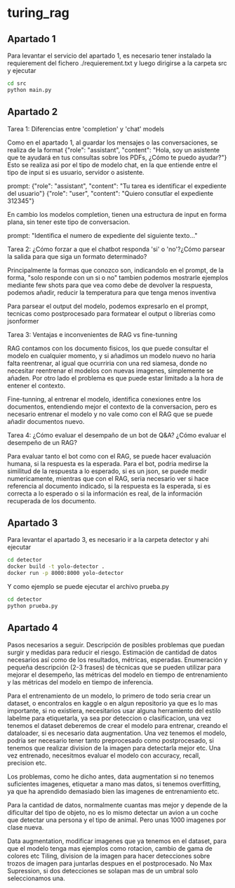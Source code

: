 # turing_rag

## Apartado 1

Para levantar el servicio del apartado 1, es necesario tener instalado la requierement del fichero ./requierement.txt y luego dirigirse a la carpeta src y ejecutar

```bash
cd src
python main.py
```
## Apartado 2

Tarea 1: Diferencias entre 'completion' y 'chat' models

Como en el apartado 1, al guardar los mensajes o las conversaciones, se realiza de la format
{"role": "assistant", "content": "Hola, soy un asistente que te ayudará en tus consultas sobre los PDFs, ¿Cómo te puedo ayudar?"}
Esto se realiza asi por el tipo de modelo chat, en la que entiende entre el tipo de input si es usuario, servidor o asistente. 

prompt: {"role": "assistant", "content": "Tu tarea es identificar el expediente del usuario"}
        {"role": "user", "content": "Quiero consutlar el expediente 312345"}


En cambio los modelos completion, tienen una estructura de input en forma plana, sin tener este tipo de conversacion.

prompt: "Identifica el numero de expediente del siguiente texto..."

Tarea 2: ¿Cómo forzar a que el chatbot responda 'si' o 'no'?¿Cómo parsear la salida para que siga un formato determinado?

Principalmente la formas que conozco son, indicandolo en el prompt, de la forma, "solo responde con un si o no" tambien podemos mostrarle ejemplos
mediante few shots para que vea como debe de devolver la respuesta, podemos añadir, reducir la temperatura para que tenga menos inventiva

Para parsear el output del modelo, podemos expresarlo en el prompt, tecnicas como postprocesado para formatear el output o librerias como jsonformer

Tarea 3: Ventajas e inconvenientes de RAG vs fine-tunning

RAG contamos con los documento fisicos, los que puede consultar el modelo en cualquier momento, y si añadimos un modelo nuevo no haria falta reentrenar, 
al igual que ocurriria con una red siamesa, donde no necesitar reentrenar el modelos con nuevas imagenes, simplemente se añaden. Por otro lado el problema
es que puede estar limitado a la hora de entener el contexto. 

Fine-tunning, al entrenar el modelo, identifica conexiones entre los documentos, entendiendo mejor el contexto de la conversacion, pero es necesario 
entrenar el modelo y no vale como con el RAG que se puede añadir documentos nuevo.

Tarea 4: ¿Cómo evaluar el desempaño de un bot de Q&A? ¿Cómo evaluar el desempeño de un RAG?

Para evaluar tanto el bot como con el RAG, se puede hacer evaluación humana, si la respuesta es la esperada. Para el bot, podria medirse la similitud de la 
respuesta a lo esperado, si es un json, se puede medir numericamente, mientras que con el RAG, seria necesario ver si hace referencia al documento indicado,
si la respuesta es la esperada, si es correcta a lo esperado o si la información es real, de la información recuperada de los documento.

## Apartado 3

Para levantar el apartado 3, es necesario ir a la carpeta detector y ahi ejecutar

```bash
cd detector
docker build -t yolo-detector .
docker run -p 8000:8000 yolo-detector
```

Y como ejemplo se puede ejecutar el archivo prueba.py

```bash
cd detector
python prueba.py
```

## Apartado 4

Pasos necesarios a seguir.
Descripción de posibles problemas que puedan surgir y medidas para reducir el riesgo.
Estimación de cantidad de datos necesarios así como de los resultados, métricas, esperadas.
Enumeración y pequeña descripción (2-3 frases) de técnicas que se pueden utilizar para mejorar el desempeño, las métricas del modelo en tiempo de entrenamiento y las métricas del modelo en tiempo de inferencia.


Para el entrenamiento de un modelo, lo primero de todo seria crear un dataset, o encontralos en kaggle o en algun repositorio ya que es lo mas importante,
si no existiera, necesitarios usar alguna herramiento del estilo labelme para etiquetarla, ya sea por deteccion o clasificacion, una vez tenemos el dataset
deberemos de crear el modelo para entrenar, creando el dataloader, si es necesario data augmentation. Una vez tenemos el modelo, podria ser necesario 
tener tanto preprocesado como postprocesado, si tenemos que realizar division de la imagen para detectarla mejor etc. Una vez entrenado, necesitmos evaluar
el modelo con accuracy, recall, precision etc.

Los problemas, como he dicho antes, data augmentation si no tenemos suficientes imagenes, etiquetar a mano mas datos, si tenemos overfitting, ya que ha aprendido
demasiado bien las imagenes de entrenamiento etc.

Para la cantidad de datos, normalmente cuantas mas mejor y depende de la dificultar del tipo de objeto, no es lo mismo detectar un avion a un coche que detectar
una persona y el tipo de animal. Pero unas 1000 imagenes por clase nueva.

Data augmentation, modificar imagenes que ya tenemos en el dataset, para que el modelo tenga mas ejemplos como rotacion, cambio de gama de colores etc
Tiling, division de la imagen para hacer detecciones sobre trozos de imagen para juntarlas despues en el postprocesado.
No Max Supression, si dos detecciones se solapan mas de un umbral solo seleccionamos una.